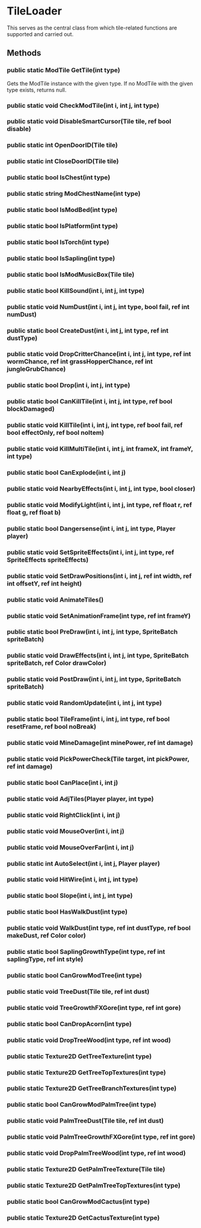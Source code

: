 # TileLoader

This serves as the central class from which tile-related functions are supported and carried out.

## Methods

### public static ModTile GetTile(int type)

Gets the ModTile instance with the given type. If no ModTile with the given type exists, returns null.

### public static void CheckModTile(int i, int j, int type)

### public static void DisableSmartCursor(Tile tile, ref bool disable)

### public static int OpenDoorID(Tile tile)

### public static int CloseDoorID(Tile tile)

### public static bool IsChest(int type)

### public static string ModChestName(int type)

### public static bool IsModBed(int type)

### public static bool IsPlatform(int type)

### public static bool IsTorch(int type)

### public static bool IsSapling(int type)

### public static bool IsModMusicBox(Tile tile)

### public static bool KillSound(int i, int j, int type)

### public static void NumDust(int i, int j, int type, bool fail, ref int numDust)

### public static bool CreateDust(int i, int j, int type, ref int dustType)

### public static void DropCritterChance(int i, int j, int type, ref int wormChance, ref int grassHopperChance, ref int jungleGrubChance)

### public static bool Drop(int i, int j, int type)

### public static bool CanKillTile(int i, int j, int type, ref bool blockDamaged)

### public static void KillTile(int i, int j, int type, ref bool fail, ref bool effectOnly, ref bool noItem)

### public static void KillMultiTile(int i, int j, int frameX, int frameY, int type)

### public static bool CanExplode(int i, int j)

### public static void NearbyEffects(int i, int j, int type, bool closer)

### public static void ModifyLight(int i, int j, int type, ref float r, ref float g, ref float b)

### public static bool Dangersense(int i, int j, int type, Player player)

### public static void SetSpriteEffects(int i, int j, int type, ref SpriteEffects spriteEffects)

### public static void SetDrawPositions(int i, int j, ref int width, ref int offsetY, ref int height)

### public static void AnimateTiles()

### public static void SetAnimationFrame(int type, ref int frameY)

### public static bool PreDraw(int i, int j, int type, SpriteBatch spriteBatch)

### public static void DrawEffects(int i, int j, int type, SpriteBatch spriteBatch, ref Color drawColor)

### public static void PostDraw(int i, int j, int type, SpriteBatch spriteBatch)

### public static void RandomUpdate(int i, int j, int type)

### public static bool TileFrame(int i, int j, int type, ref bool resetFrame, ref bool noBreak)

### public static void MineDamage(int minePower, ref int damage)

### public static void PickPowerCheck(Tile target, int pickPower, ref int damage)

### public static bool CanPlace(int i, int j)

### public static void AdjTiles(Player player, int type)

### public static void RightClick(int i, int j)

### public static void MouseOver(int i, int j)

### public static void MouseOverFar(int i, int j)

### public static int AutoSelect(int i, int j, Player player)

### public static void HitWire(int i, int j, int type)

### public static bool Slope(int i, int j, int type)

### public static bool HasWalkDust(int type)

### public static void WalkDust(int type, ref int dustType, ref bool makeDust, ref Color color)

### public static bool SaplingGrowthType(int type, ref int saplingType, ref int style)

### public static bool CanGrowModTree(int type)

### public static void TreeDust(Tile tile, ref int dust)

### public static void TreeGrowthFXGore(int type, ref int gore)

### public static bool CanDropAcorn(int type)

### public static void DropTreeWood(int type, ref int wood)

### public static Texture2D GetTreeTexture(int type)

### public static Texture2D GetTreeTopTextures(int type)

### public static Texture2D GetTreeBranchTextures(int type)

### public static bool CanGrowModPalmTree(int type)

### public static void PalmTreeDust(Tile tile, ref int dust)

### public static void PalmTreeGrowthFXGore(int type, ref int gore)

### public static void DropPalmTreeWood(int type, ref int wood)

### public static Texture2D GetPalmTreeTexture(Tile tile)

### public static Texture2D GetPalmTreeTopTextures(int type)

### public static bool CanGrowModCactus(int type)

### public static Texture2D GetCactusTexture(int type)